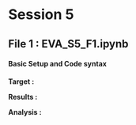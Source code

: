 # Session 5 

## File 1 : EVA_S5_F1.ipynb
####  Basic Setup and Code syntax

**Target :**

**Results :**

**Analysis :**
